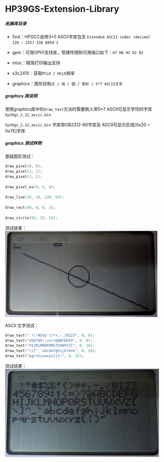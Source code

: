 # HP39GS-Extension-Library
##### 拓展库目录
* font：HPGCC自带3*5 ASCII字库包含 `Extended ASCII codes (decimal 128 ~ 255) ISO 8859-1`

* gpio：可用GPIO支持库，受硬件限制可用端口如下：`H7 H6 H3 H2 B2`

* misc：精简打印输出支持

* s3c2410：获取`PCLK / HCLK`频率

* graphics：图形绘制`点 / 线 / 圆 / 矩形 / 5*7 ASCII文字`

##### graphics 库说明
使用graphics库中的`draw_text`方法时需要刷入带5*7 ASCII可显示字符的字库`hp39gs_2.22_ascii.bin`  

`hp39gs_2.22_ascii.bin` 字库带GB2312-80字库及 ASCII可显示区域[0x20 ~ 0x7E]字库  

##### graphics 测试样例
基础图形测试：  
``` c
draw_pixel(0, 0);
draw_pixel(1, 1);
draw_pixel(2, 2);

draw_pixel_ex(0, 4, 8);

draw_line(10, 10, 130, 63);

draw_rect(40, 0, 8, 3);

draw_circle(64, 32, 10);
```
测试结果：  
![screen_graphics](https://raw.githubusercontent.com/Yanye0xFF/PictureBed/master/images/hp39extlib/screen_graphics.png)  

ASCII 文字测试：  
``` c
draw_text(" !\"#$%&'()*+,-./0123", 0, 0);
draw_text("456789:;<=>?@ABCDEFG", 0, 8);
draw_text("HIJKLMNOPQRSTUVWXYZ[", 0, 16);
draw_text("\\]^_`abcdefghijklmno", 0, 24);
draw_text("pqrstuvwxyz{|}~", 0, 32);
```
测试结果：  
![screen_graphics](https://raw.githubusercontent.com/Yanye0xFF/PictureBed/master/images/hp39extlib/screen_ascii.png)  